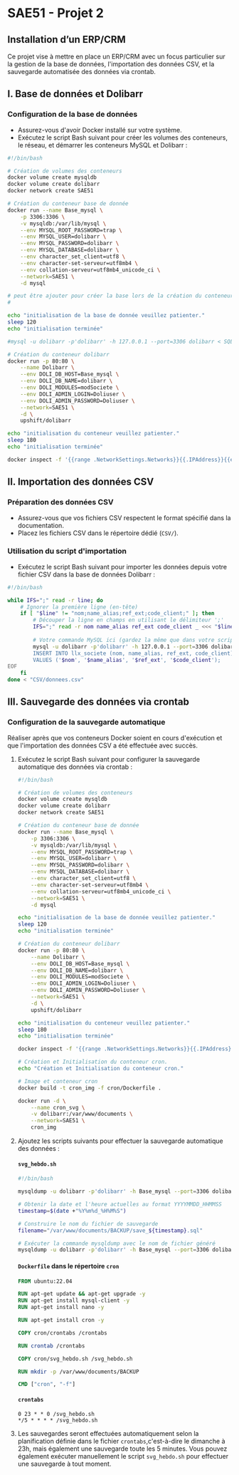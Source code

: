 # SAE51 - Projet 2
## Installation d’un ERP/CRM

Ce projet vise à mettre en place un ERP/CRM avec un focus particulier sur la gestion de la base de données, l'importation des données CSV, et la sauvegarde automatisée des données via crontab.

## I. Base de données et Dolibarr

### Configuration de la base de données
* Assurez-vous d'avoir Docker installé sur votre système.
* Exécutez le script Bash suivant pour créer les volumes des conteneurs, le réseau, et démarrer les conteneurs MySQL et Dolibarr :

```bash
#!/bin/bash

# Création de volumes des conteneurs
docker volume create mysqldb
docker volume create dolibarr
docker network create SAE51

# Création du conteneur base de donnée
docker run --name Base_mysql \
    -p 3306:3306 \
    -v mysqldb:/var/lib/mysql \
    --env MYSQL_ROOT_PASSWORD=trap \
    --env MYSQL_USER=dolibarr \
    --env MYSQL_PASSWORD=dolibarr \
    --env MYSQL_DATABASE=dolibarr \
    --env character_set_client=utf8 \
    --env character-set-serveur=utf8mb4 \
    --env collation-serveur=utf8mb4_unicode_ci \
    --network=SAE51 \
    -d mysql

# peut être ajouter pour créer la base lors de la création du conteneur
#	 

echo "initialisation de la base de donnée veuillez patienter."
sleep 120
echo "initialisation terminée"

#mysql -u dolibarr -p'dolibarr' -h 127.0.0.1 --port=3306 dolibarr < SQL/createdoli.sql

# Création du conteneur dolibarr
docker run -p 80:80 \
    --name Dolibarr \
    --env DOLI_DB_HOST=Base_mysql \
    --env DOLI_DB_NAME=dolibarr \
    --env DOLI_MODULES=modSociete \
    --env DOLI_ADMIN_LOGIN=Doliuser \
    --env DOLI_ADMIN_PASSWORD=Doliuser \
    --network=SAE51 \
    -d \
    upshift/dolibarr

echo "initialisation du conteneur veuillez patienter."
sleep 180
echo "initialisation terminée"

docker inspect -f '{{range .NetworkSettings.Networks}}{{.IPAddress}}{{end}}' Dolibarr  
```

## II. Importation des données CSV

### Préparation des données CSV
* Assurez-vous que vos fichiers CSV respectent le format spécifié dans la documentation.
* Placez les fichiers CSV dans le répertoire dédié (`CSV/`).

### Utilisation du script d'importation
* Exécutez le script Bash suivant pour importer les données depuis votre fichier CSV dans la base de données Dolibarr :

```bash
#!/bin/bash

while IFS=";" read -r line; do
    # Ignorer la première ligne (en-tête)
    if [ "$line" != "nom;name_alias;ref_ext;code_client;" ]; then
        # Découper la ligne en champs en utilisant le délimiteur ';'
        IFS=";" read -r nom name_alias ref_ext code_client _ <<< "$line"
        
        # Votre commande MySQL ici (gardez la même que dans votre script original)
        mysql -u dolibarr -p'dolibarr' -h 127.0.0.1 --port=3306 dolibarr << EOF
        INSERT INTO llx_societe (nom, name_alias, ref_ext, code_client)
        VALUES ('$nom', '$name_alias', '$ref_ext', '$code_client');
EOF
    fi
done < "CSV/donnees.csv"
```

## III. Sauvegarde des données via crontab

### Configuration de la sauvegarde automatique
Réaliser après que  vos conteneurs Docker soient en cours d'exécution et que l'importation des données CSV a été effectuée avec succès.

1. Exécutez le script Bash suivant pour configurer la sauvegarde automatique des données via crontab :

    ```bash
    #!/bin/bash

    # Création de volumes des conteneurs
    docker volume create mysqldb
    docker volume create dolibarr
    docker network create SAE51

    # Création du conteneur base de donnée
    docker run --name Base_mysql \
        -p 3306:3306 \
        -v mysqldb:/var/lib/mysql \
        --env MYSQL_ROOT_PASSWORD=trap \
        --env MYSQL_USER=dolibarr \
        --env MYSQL_PASSWORD=dolibarr \
        --env MYSQL_DATABASE=dolibarr \
        --env character_set_client=utf8 \
        --env character-set-serveur=utf8mb4 \
        --env collation-serveur=utf8mb4_unicode_ci \
        --network=SAE51 \
        -d mysql

    echo "initialisation de la base de donnée veuillez patienter."
    sleep 120
    echo "initialisation terminée"

    # Création du conteneur dolibarr
    docker run -p 80:80 \
        --name Dolibarr \
        --env DOLI_DB_HOST=Base_mysql \
        --env DOLI_DB_NAME=dolibarr \
        --env DOLI_MODULES=modSociete \
        --env DOLI_ADMIN_LOGIN=Doliuser \
        --env DOLI_ADMIN_PASSWORD=Doliuser \
        --network=SAE51 \
        -d \
        upshift/dolibarr

    echo "initialisation du conteneur veuillez patienter."
    sleep 180
    echo "initialisation terminée"

    docker inspect -f '{{range .NetworkSettings.Networks}}{{.IPAddress}}{{end}}' Dolibarr

    # Création et Initialisation du conteneur cron.
    echo "Création et Initialisation du conteneur cron."

    # Image et conteneur cron
    docker build -t cron_img -f cron/Dockerfile .

    docker run -d \
        --name cron_svg \
        -v dolibarr:/var/www/documents \
        --network=SAE51 \
        cron_img
    ```

2. Ajoutez les scripts suivants pour effectuer la sauvegarde automatique des données :

    #### `svg_hebdo.sh`

    ```bash
    #!/bin/bash

    mysqldump -u dolibarr -p'dolibarr' -h Base_mysql --port=3306 dolibarr > /var/www/documents/save.sql

    # Obtenir la date et l'heure actuelles au format YYYYMMDD_HHMMSS
    timestamp=$(date +"%Y%m%d_%H%M%S")

    # Construire le nom du fichier de sauvegarde
    filename="/var/www/documents/BACKUP/save_${timestamp}.sql"

    # Exécuter la commande mysqldump avec le nom de fichier généré
    mysqldump -u dolibarr -p'dolibarr' -h Base_mysql --port=3306 dolibarr > "$filename"
    ```

    #### `Dockerfile` dans le répertoire `cron`

    ```Dockerfile
    FROM ubuntu:22.04

    RUN apt-get update && apt-get upgrade -y
    RUN apt-get install mysql-client -y
    RUN apt-get install nano -y

    RUN apt-get install cron -y

    COPY cron/crontabs /crontabs

    RUN crontab /crontabs

    COPY cron/svg_hebdo.sh /svg_hebdo.sh

    RUN mkdir -p /var/www/documents/BACKUP

    CMD ["cron", "-f"]
    ```

    #### `crontabs`

    ```
    0 23 * * 0 /svg_hebdo.sh
    */5 * * * * /svg_hebdo.sh
    ```

3. Les sauvegardes seront effectuées automatiquement selon la planification définie dans le fichier `crontabs`,c'est-à-dire le dimanche à 23h, mais également une sauvegarde toute les 5 minutes. Vous pouvez également exécuter manuellement le script `svg_hebdo.sh` pour effectuer une sauvegarde à tout moment.
